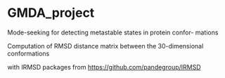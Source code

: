 # GMDA_project
Mode-seeking for detecting metastable states in protein confor- mations

Computation of RMSD distance matrix between the 30-dimensional conformations

with IRMSD packages from https://github.com/pandegroup/IRMSD
